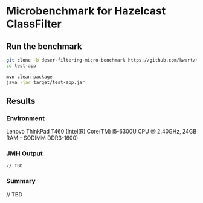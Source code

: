# Microbenchmark for Hazelcast ClassFilter

## Run the benchmark

```bash
git clone -b deser-filtering-micro-benchmark https://github.com/kwart/test-app.git
cd test-app

mvn clean package
java -jar target/test-app.jar
```

## Results

### Environment
Lenovo ThinkPad T460 (Intel(R) Core(TM) i5-6300U CPU @ 2.40GHz, 24GB RAM - SODIMM DDR3-1600)

### JMH Output

```
// TBD
```

### Summary
// TBD
